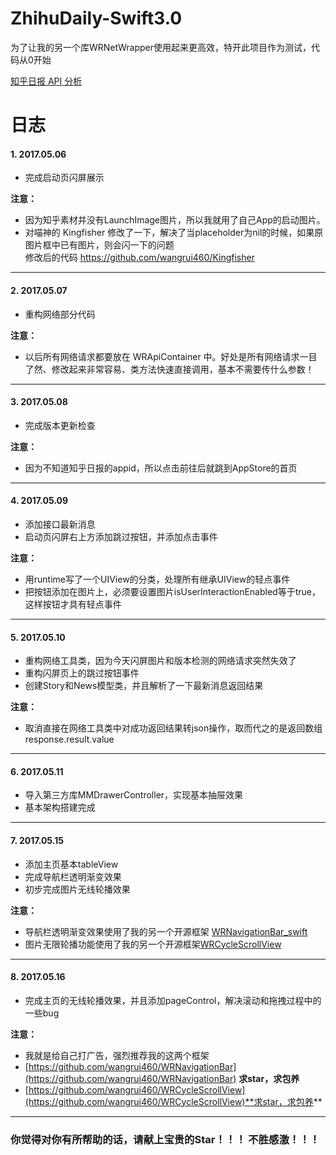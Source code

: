 # ZhihuDaily-Swift3.0
为了让我的另一个库WRNetWrapper使用起来更高效，特开此项目作为测试，代码从0开始

[知乎日报 API 分析](https://github.com/izzyleung/ZhihuDailyPurify/wiki/知乎日报-API-分析)

# 日志
#### **1.  2017.05.06**
- 完成启动页闪屏展示

**注意：**  
- 因为知乎素材并没有LaunchImage图片，所以我就用了自己App的启动图片。  
- 对喵神的 Kingfisher 修改了一下，解决了当placeholder为nil的时候，如果原图片框中已有图片，则会闪一下的问题  
修改后的代码  https://github.com/wangrui460/Kingfisher

---

#### **2.  2017.05.07**
- 重构网络部分代码

**注意：**  
- 以后所有网络请求都要放在 WRApiContainer 中。好处是所有网络请求一目了然、修改起来非常容易、类方法快速直接调用，基本不需要传什么参数！

--- 

#### **3.  2017.05.08**
- 完成版本更新检查

**注意：**  
- 因为不知道知乎日报的appid，所以点击前往后就跳到AppStore的首页


--- 

#### **4.  2017.05.09**
- 添加接口最新消息
- 启动页闪屏右上方添加跳过按钮，并添加点击事件

**注意：**  
- 用runtime写了一个UIView的分类，处理所有继承UIView的轻点事件  
- 把按钮添加在图片上，必须要设置图片isUserInteractionEnabled等于true，这样按钮才具有轻点事件

---


#### **5.  2017.05.10**
- 重构网络工具类，因为今天闪屏图片和版本检测的网络请求突然失效了
- 重构闪屏页上的跳过按钮事件
- 创建Story和News模型类，并且解析了一下最新消息返回结果

**注意：**  

-  取消直接在网络工具类中对成功返回结果转json操作，取而代之的是返回数组 response.result.value

---

#### **6.  2017.05.11**
- 导入第三方库MMDrawerController，实现基本抽屉效果
- 基本架构搭建完成

---

#### **7.  2017.05.15**
- 添加主页基本tableView
- 完成导航栏透明渐变效果
- 初步完成图片无线轮播效果

**注意：**

- 导航栏透明渐变效果使用了我的另一个开源框架  [WRNavigationBar_swift](https://github.com/wangrui460/WRNavigationBar_swift)
- 图片无限轮播功能使用了我的另一个开源框架[WRCycleScrollView](https://github.com/wangrui460/WRCycleScrollView)

---

#### **8.  2017.05.16**

- 完成主页的无线轮播效果，并且添加pageControl，解决滚动和拖拽过程中的一些bug

**注意：**

- 我就是给自己打广告，强烈推荐我的这两个框架   
- [https://github.com/wangrui460/WRNavigationBar](https://github.com/wangrui460/WRNavigationBar)   **求star，求包养**
- [https://github.com/wangrui460/WRCycleScrollView](https://github.com/wangrui460/WRCycleScrollView)**求star，求包养**

---

### 你觉得对你有所帮助的话，请献上宝贵的Star！！！ 不胜感激！！！
